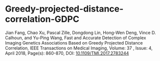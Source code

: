 # Greedy-projected-distance-correlation-GDPC

Jian Fang, Chao Xu, Pascal Zille, Dongdong Lin, Hong-Wen Deng, Vince D. Calhoun, and Yu-Ping Wang, Fast and Accurate Detection of Complex Imaging Genetics Associations Based on Greedy Projected Distance Correlation, IEEE Transactions on Medical Imaging, Volume: 37 , Issue: 4, April 2018, Page(s): 860-870, DOI: [10.1109/TMI.2017.2783244](https://ieeexplore.ieee.org/document/8194926)
